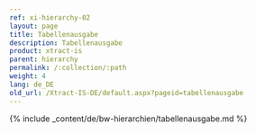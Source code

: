 ```yaml
---
ref: xi-hierarchy-02
layout: page
title: Tabellenausgabe
description: Tabellenausgabe
product: xtract-is
parent: hierarchy
permalink: /:collection/:path
weight: 4
lang: de_DE
old_url: /Xtract-IS-DE/default.aspx?pageid=tabellenausgabe
---
```


{% include _content/de/bw-hierarchien/tabellenausgabe.md %}
